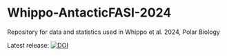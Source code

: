 # Whippo-AntacticFASI-2024
Repository for data and statistics used in Whippo et al. 2024, Polar Biology

Latest release:  <a href="https://zenodo.org/doi/10.5281/zenodo.10524919"><img src="https://zenodo.org/badge/742554116.svg" alt="DOI"></a>

